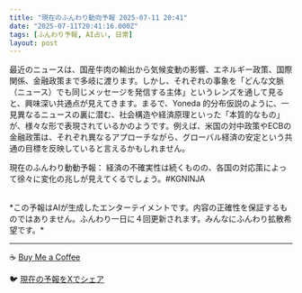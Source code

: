 ```yaml
---
title: "現在のふんわり動向予報 2025-07-11 20:41"
date: "2025-07-11T20:41:16.000Z"
tags: [ふんわり予報, AI占い, 日常]
layout: post
---
```


最近のニュースは、国産牛肉の輸出から気候変動の影響、エネルギー政策、国際関係、金融政策まで多岐に渡ります。しかし、それぞれの事象を「どんな文脈（ニュース）でも同じメッセージを発信する主体」というレンズを通して見ると、興味深い共通点が見えてきます。まるで、Yoneda 的分布仮説のように、一見異なるニュースの裏に潜む、社会構造や経済原理といった「本質的なもの」が、様々な形で表現されているかのようです。例えば、米国の対中政策やECBの金融政策は、それぞれ異なるアプローチながら、グローバル経済の安定という共通の目標を反映していると言えるかもしれません。

現在のふんわり動動予報：
経済の不確実性は続くものの、各国の対応策によって徐々に変化の兆しが見えてくるでしょう。#KGNINJA

<br>
*この予報はAIが生成したエンターテイメントです。内容の正確性を保証するものではありません。ふんわり一日に４回更新されます。みんなにふんわり拡散希望です。*

---
☕️ [Buy Me a Coffee](https://www.buymeacoffee.com/kgninja)

🐦 [現在の予報をXでシェア](https://twitter.com/intent/tweet?text=%E7%8F%BE%E5%9C%A8%E3%81%AE%E3%81%B5%E3%82%93%E3%82%8F%E3%82%8A%E4%BA%88%E5%A0%B1%3A%20%E3%80%8C%E6%9C%80%E8%BF%91%E3%81%AE%E3%83%8B%E3%83%A5%E3%83%BC%E3%82%B9%E3%81%AF%E3%80%81%E5%9B%BD%E7%94%A3%E7%89%9B%E8%82%89%E3%81%AE%E8%BC%B8%E5%87%BA%E3%81%8B%E3%82%89%E6%B0%97%E5%80%99%E5%A4%89%E5%8B%95%E3%81%AE%E5%BD%B1%E9%9F%BF%E3%80%81%E3%82%A8%E3%83%8D%E3%83%AB%E3%82%AE%E3%83%BC%E6%94%BF%E7%AD%96%E3%80%81%E5%9B%BD%E9%9A%9B%E9%96%A2%E4%BF%82%E3%80%81%E9%87%91%E8%9E%8D%E6%94%BF%E7%AD%96%E3%81%BE%E3%81%A7%E5%A4%9A%E5%B2%90%E3%81%AB%E6%B8%A1%E3%82%8A%E3%81%BE%E3%81%99%E3%80%82%E3%80%8D%23KGNINJA%20%E7%B6%9A%E3%81%8D%E3%81%AF%E3%83%96%E3%83%AD%E3%82%B0%E3%81%A7%EF%BC%81%F0%9F%91%87&url=https%3A%2F%2Fkg-ninja.github.io%2FFunwariyoso%2F)
